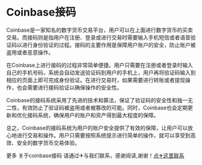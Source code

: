 # Coinbase接码

Coinbase是一家知名的数字货币交易平台，用户可以在上面进行数字货币的买卖交易。而接码则是指用户在注册、登录或进行交易时需要输入手机短信或者语音验证码以进行身份验证的过程。接码的主要作用是保障用户账户的安全，防止账户被盗用或者恶意操作。

在Coinbase上进行接码的过程非常简单便捷。用户只需要在注册或者登录时输入自己的手机号码，系统会自动发送验证码到用户的手机上，用户再将验证码输入到相应的页面上即可完成身份验证。在进行交易时，如果需要进行转账或者提现操作，也会需要进行接码验证以确保操作的安全性。

Coinbase的接码系统采用了先进的技术和算法，保证了验证码的安全性和独一无二性，有效防止了验证码被盗用或者被篡改的可能。同时，Coinbase也会定期更新和优化接码系统，确保用户的账户和资产得到最大程度的保障。

总之，Coinbase的接码系统为用户的账户安全提供了有效的保障，让用户可以放心地进行交易和操作。用户只需要按照系统提示进行简单的操作，就可以享受到高效、安全的数字货币交易体验。

更多 关于coinbase接码 请通过✈与我们联系，感谢阅读,谢谢！[点✈这里联系](https://ss.k02.cc)